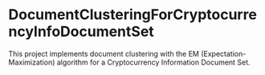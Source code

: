 # DocumentClusteringForCryptocurrencyInfoDocumentSet
This project implements document clustering with the EM (Expectation-Maximization) algorithm for a Cryptocurrency Information Document Set.
